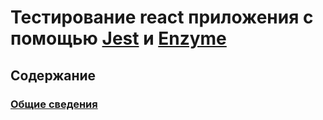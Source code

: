 # Тестирование react приложения с помощью [Jest](https://jestjs.io/docs/en/getting-started) и [Enzyme](https://airbnb.io/enzyme/docs/api/index.html)



## Содержание

### [Общие сведения](docs/common.md) 